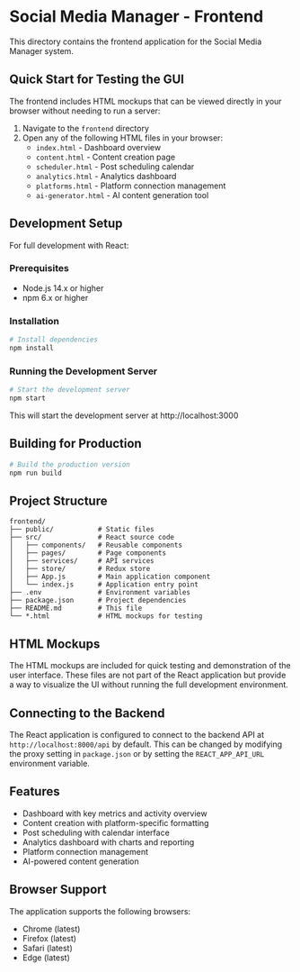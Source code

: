 # Social Media Manager - Frontend

This directory contains the frontend application for the Social Media Manager system.

## Quick Start for Testing the GUI

The frontend includes HTML mockups that can be viewed directly in your browser without needing to run a server:

1. Navigate to the `frontend` directory
2. Open any of the following HTML files in your browser:
   - `index.html` - Dashboard overview
   - `content.html` - Content creation page
   - `scheduler.html` - Post scheduling calendar
   - `analytics.html` - Analytics dashboard
   - `platforms.html` - Platform connection management
   - `ai-generator.html` - AI content generation tool

## Development Setup

For full development with React:

### Prerequisites

- Node.js 14.x or higher
- npm 6.x or higher

### Installation

```bash
# Install dependencies
npm install
```

### Running the Development Server

```bash
# Start the development server
npm start
```

This will start the development server at http://localhost:3000

## Building for Production

```bash
# Build the production version
npm run build
```

## Project Structure

```
frontend/
├── public/           # Static files
├── src/              # React source code
│   ├── components/   # Reusable components
│   ├── pages/        # Page components
│   ├── services/     # API services
│   ├── store/        # Redux store
│   ├── App.js        # Main application component
│   └── index.js      # Application entry point
├── .env              # Environment variables
├── package.json      # Project dependencies
├── README.md         # This file
└── *.html            # HTML mockups for testing
```

## HTML Mockups

The HTML mockups are included for quick testing and demonstration of the user interface. These files are not part of the React application but provide a way to visualize the UI without running the full development environment.

## Connecting to the Backend

The React application is configured to connect to the backend API at `http://localhost:8000/api` by default. This can be changed by modifying the proxy setting in `package.json` or by setting the `REACT_APP_API_URL` environment variable.

## Features

- Dashboard with key metrics and activity overview
- Content creation with platform-specific formatting
- Post scheduling with calendar interface
- Analytics dashboard with charts and reporting
- Platform connection management
- AI-powered content generation

## Browser Support

The application supports the following browsers:
- Chrome (latest)
- Firefox (latest)
- Safari (latest)
- Edge (latest)
